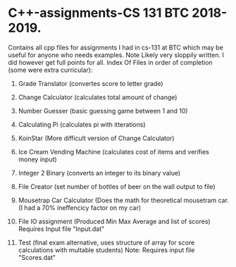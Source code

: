 # C++-assignments-CS 131 BTC 2018-2019.
Contains all cpp files for assignments I had in cs-131 at BTC which may be useful for anyone who needs examples.
Note Likely very sloppily written.  I did however get full points for all.
Index Of Files in order of completion (some were extra curricular):

1. Grade Translator (convertes score to letter grade)

2. Change Calculator (calculates total amount of change)

3. Number Guesser (basic guessing game between 1 and 10)

4. Calculating Pi (calculates pi with itterations)

5. KoinStar (More difficult version of Change Calculator)

6. Ice Cream Vending Machine (calculates cost of items and verifies money input)

7. Integer 2 Binary (converts an integer to its binary value)

8. File Creator (set number of bottles of beer on the wall output to file)

9. Mousetrap Car Calculator (Does the math for theoretical mousetram car. (I had a 70% ineffencicy factor on my car)

10. File IO assignment (Produced Min Max Average and list of scores)
Requires Input file "Input.dat"

11. Test (final exam alternative,  uses structure of array for score calculations with multable students)
Note: Requires input file "Scores.dat"
